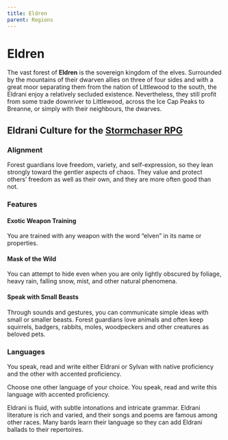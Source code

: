 ```yaml
---
title: Eldren
parent: Regions
---
```


# Eldren
The vast forest of **Eldren** is the sovereign kingdom of the elves. Surrounded by the mountains of their dwarven allies on three of four sides and with a great moor separating them from the nation of Littlewood to the south, the Eldrani enjoy a relatively secluded existence. Nevertheless, they still profit from some trade downriver to Littlewood, across the Ice Cap Peaks to Breanne, or simply with their neighbours, the dwarves.

## Eldrani Culture for the [Stormchaser RPG](https://stormchaserroleplaying.com/stormchaserRPG/)

### Alignment
Forest guardians love freedom, variety, and self-expression, so they lean strongly toward the gentler aspects of chaos. They value and protect others’ freedom as well as their own, and they are more often good than not.

### Features

#### Exotic Weapon Training
You are trained with any weapon with the word “elven” in its name or properties.

#### Mask of the Wild
You can attempt to hide even when you are only lightly obscured by foliage, heavy rain, falling snow, mist, and other natural phenomena.

#### Speak with Small Beasts
Through sounds and gestures, you can communicate simple ideas with small or smaller beasts. Forest guardians love animals and often keep squirrels, badgers, rabbits, moles, woodpeckers and other creatures as beloved pets.

### Languages
You speak, read and write either Eldrani or Sylvan with native proficiency and the other with accented proficiency.

Choose one other language of your choice. You speak, read and write this language with accented proficiency.

Eldrani is fluid, with subtle intonations and intricate grammar. Eldrani literature is rich and varied, and their songs and poems are famous among other races. Many bards learn their language so they can add Eldrani ballads to their repertoires.
